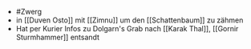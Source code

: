 - #Zwerg 
- in [[Duven Osto]]  mit [[Zimnu]] um den [[Schattenbaum]] zu zähmen
- Hat per Kurier Infos zu Dolgarn's Grab nach [[Karak Thal]], [[Gornir Sturmhammer]] entsandt